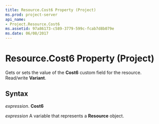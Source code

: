 ```yaml
---
title: Resource.Cost6 Property (Project)
ms.prod: project-server
api_name:
- Project.Resource.Cost6
ms.assetid: 97a86173-c589-3779-599c-fcab7d8b079e
ms.date: 06/08/2017
---
```



# Resource.Cost6 Property (Project)

Gets or sets the value of the **Cost6** custom field for the resource. Read/write **Variant**.


## Syntax

 _expression_. **Cost6**

 _expression_ A variable that represents a **Resource** object.


